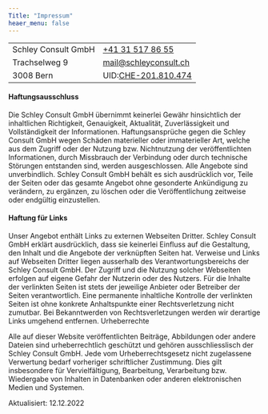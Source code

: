 ```yaml
---
Title: "Impressum"
heaer_menu: false
---
```


|                     |                                                                                |
| --------------------- | -------------------------------------------------------------------------------- |
| Schley Consult GmbH | [+41 31 517 86 55](tel:+41315178655)                                           |
| Trachselweg 9       | [mail@schleyconsult.ch](mailto:mail@schleyconsult.ch)                  |
| 3008 Bern           | UID:[CHE-201.810.474](https://www.zefix.ch/en/search/entity/list/firm/1561860) |



#### Haftungsausschluss
Die Schley Consult GmbH übernimmt keinerlei Gewähr hinsichtlich der inhaltlichen Richtigkeit, Genauigkeit, Aktualität, Zuverlässigkeit und Vollständigkeit der Informationen.
Haftungsansprüche gegen die Schley Consult GmbH wegen Schäden materieller oder immaterieller Art, welche aus dem Zugriff oder der Nutzung bzw. Nichtnutzung der veröffentlichten Informationen, durch Missbrauch der Verbindung oder durch technische Störungen entstanden sind, werden ausgeschlossen.
Alle Angebote sind unverbindlich. Schley Consult GmbH behält es sich ausdrücklich vor, Teile der Seiten oder das gesamte Angebot ohne gesonderte Ankündigung zu verändern, zu ergänzen, zu löschen oder die Veröffentlichung zeitweise oder endgültig einzustellen.

#### Haftung für Links
Unser Angebot enthält Links zu externen Webseiten Dritter. Schley Consult GmbH erklärt ausdrücklich, dass sie keinerlei Einfluss auf die Gestaltung, den Inhalt und die Angebote der verknüpften Seiten hat. Verweise und Links auf Webseiten Dritter liegen ausserhalb des Verantwortungsbereichs der Schley Consult GmbH. Der Zugriff und die Nutzung solcher Webseiten erfolgen auf eigene Gefahr der Nutzerin oder des Nutzers. Für die Inhalte der verlinkten Seiten ist stets der jeweilige Anbieter oder Betreiber der Seiten verantwortlich. Eine permanente inhaltliche Kontrolle der verlinkten Seiten ist ohne konkrete Anhaltspunkte einer Rechtsverletzung nicht zumutbar. Bei Bekanntwerden von Rechtsverletzungen werden wir derartige Links umgehend entfernen.
Urheberrechte

Alle auf dieser Website veröffentlichten Beiträge, Abbildungen oder andere Dateien sind urheberrechtlich geschützt und gehören ausschliesslisch der Schley Consult GmbH. Jede vom Urheberrechtsgesetz nicht zugelassene Verwertung bedarf vorheriger schriftlicher Zustimmung. Dies gilt insbesondere für Vervielfältigung, Bearbeitung, Verarbeitung bzw. Wiedergabe von Inhalten in Datenbanken oder anderen elektronischen Medien und Systemen.

Aktualisiert: 12.12.2022

